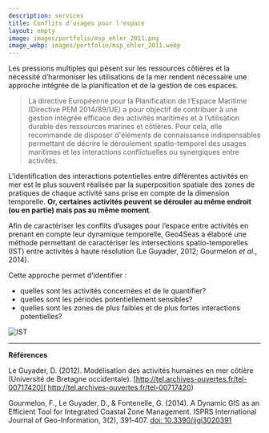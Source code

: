 ```yaml
---
description: services
title: Conflits d'usages pour l'espace
layout: empty
image: images/portfolio/msp_ehler_2011.png
image_webp: images/portfolio/msp_ehler_2011.webp
---
```




Les pressions multiples qui pèsent sur les ressources côtières et la nécessité d’harmoniser les utilisations de la mer rendent nécessaire une approche intégrée de la planification et de la gestion de ces espaces. 

> La directive Européenne pour la Planification de l’Espace Maritime (Directive PEM 2014/89/UE) a pour objectif de contribuer à une gestion intégrée efficace des activités maritimes et à l’utilisation durable des ressources marines et côtières. Pour cela, elle recommande de disposer d'éléments de connaissance indispensables permettant de décrire le déroulement spatio-temporel des usages maritimes et les interactions conflictuelles ou synergiques entre activités.

L’identification des interactions potentielles entre différentes activités en mer est le plus souvent réalisée par la superposition spatiale des zones de pratiques de chaque activité sans prise en compte de la dimension temporelle. **Or, certaines activités peuvent se dérouler au même endroit (ou en partie) mais pas au même moment**. 

Afin de caractériser les conflits d’usages pour l’espace entre activités en prenant en compte leur dynamique temporelle, Geo4Seas a élaboré une méthode permettant de caractériser les intersections spatio-temporelles (IST) entre activités à haute résolution (Le Guyader, 2012; Gourmelon *et al.*, 2014). 

Cette approche permet d’identifier :
- quelles sont les activités concernées et de le quantifier?
- quelles sont les périodes potentiellement sensibles?
- quelles sont les zones de plus faibles et de plus fortes interactions potentielles?

![IST](../../images/portfolio/ist_who.png)




______________________________
**Références**

Le Guyader, D. (2012). Modélisation des activités humaines en mer côtière (Université de Bretagne occidentale). [http://tel.archives-ouvertes.fr/tel-00717420]( http://tel.archives-ouvertes.fr/tel-00717420)

Gourmelon, F., Le Guyader, D., & Fontenelle, G. (2014). A Dynamic GIS as an Efficient Tool for Integrated Coastal Zone Management. ISPRS International Journal of Geo-Information, 3(2), 391‑407.  [doi: 10.3390/ijgi3020391](https://doi.org/10.3390/ijgi3020391)
